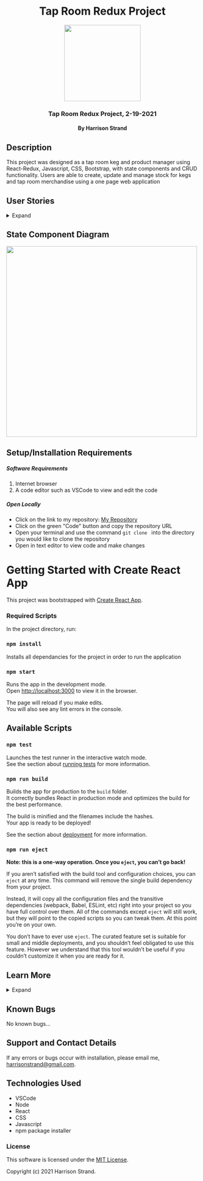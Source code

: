 <div align="center">

# Tap Room Redux Project

</div>

<div align="center">
<img src="https://github.com/HarrisonStrand.png" width="200px" height="auto" >
</div>
<h3 align="center">Tap Room Redux Project, 2-19-2021</h3>
<h4 align="center"> By Harrison Strand</h4>

## Description

This project was designed as a tap room keg and product manager using React-Redux, Javascript, CSS, Bootstrap, with state components and CRUD functionality. Users are able to create, update and manage stock for kegs and tap room merchandise using a one page web application 

## User Stories

<details>
  <summary>Expand</summary>

| ID   | User Story                                                                                            | Accepted |
| ---- | ----------------------------------------------------------------------------------------------------- | -------- |
| US01 | "As a user, I want to see a list/menu of all available kegs. For each keg, I want to see its name, brand, price, pints left, and ABV."                       | True     |
| US02 | "As a user, I want to submit a form to add a new keg to a list."                                  | True     |
| US03 | "As a user, I want to be able to click on a keg to see its detail page."                                           | True     |
| US04 | "As a user, I want the option to edit a keg's properties after entering them just in case I make a mistake."                                           | True     |
| US05 | "As a user, I want to be able to delete a keg."                                           | True     |
| US06 | "As a user, I want a keg to update to say "Out of Stock" once it's empty."                                           | True     |
| US07 | "As a user, I want kegs with less than 10 pints to include a message that says "Almost Empty" so I can try a pint before it's gone!"                                           | True     |
| US08 | "As a user, I want to have kegs prices to be color-coded for easy readability."                                           | True     |
| US09 | "As a user, I want to see how many pints are left in a keg." | True     |
| US10 | "As a user, I want to be able to click a button next to a keg whenever I sell a pint of it. This should decrease the number of pints left by 1. Pints should not be able to go below 0."                  | True     |

</details>


## State Component Diagram

<img src="./src/img/TapRoomDiagram.png" width="500px" height="auto">

## Setup/Installation Requirements

##### Software Requirements

1. Internet browser
2. A code editor such as VSCode to view and edit the code

##### Open Locally

- Click on the link to my repository: [My Repository]()
- Click on the green "Code" button and copy the repository URL
- Open your terminal and use the command `git clone ` into the directory you would like to clone the repository
- Open in text editor to view code and make changes

# Getting Started with Create React App

This project was bootstrapped with [Create React App](https://github.com/facebook/create-react-app).

### Required Scripts

In the project directory, run:

### `npm install`

Installs all dependancies for the project in order to run the application

### `npm start`

Runs the app in the development mode.\
Open [http://localhost:3000](http://localhost:3000) to view it in the browser.

The page will reload if you make edits.\
You will also see any lint errors in the console.

## Available Scripts

### `npm test`

Launches the test runner in the interactive watch mode.\
See the section about [running tests](https://facebook.github.io/create-react-app/docs/running-tests) for more information.

### `npm run build`

Builds the app for production to the `build` folder.\
It correctly bundles React in production mode and optimizes the build for the best performance.

The build is minified and the filenames include the hashes.\
Your app is ready to be deployed!

See the section about [deployment](https://facebook.github.io/create-react-app/docs/deployment) for more information.

### `npm run eject`

**Note: this is a one-way operation. Once you `eject`, you can’t go back!**

If you aren’t satisfied with the build tool and configuration choices, you can `eject` at any time. This command will remove the single build dependency from your project.

Instead, it will copy all the configuration files and the transitive dependencies (webpack, Babel, ESLint, etc) right into your project so you have full control over them. All of the commands except `eject` will still work, but they will point to the copied scripts so you can tweak them. At this point you’re on your own.

You don’t have to ever use `eject`. The curated feature set is suitable for small and middle deployments, and you shouldn’t feel obligated to use this feature. However we understand that this tool wouldn’t be useful if you couldn’t customize it when you are ready for it.

## Learn More

<details>
  <summary>Expand</summary>

You can learn more in the [Create React App documentation](https://facebook.github.io/create-react-app/docs/getting-started).

To learn React, check out the [React documentation](https://reactjs.org/).

### Code Splitting

This section has moved here: [https://facebook.github.io/create-react-app/docs/code-splitting](https://facebook.github.io/create-react-app/docs/code-splitting)

### Analyzing the Bundle Size

This section has moved here: [https://facebook.github.io/create-react-app/docs/analyzing-the-bundle-size](https://facebook.github.io/create-react-app/docs/analyzing-the-bundle-size)

### Making a Progressive Web App

This section has moved here: [https://facebook.github.io/create-react-app/docs/making-a-progressive-web-app](https://facebook.github.io/create-react-app/docs/making-a-progressive-web-app)

### Advanced Configuration

This section has moved here: [https://facebook.github.io/create-react-app/docs/advanced-configuration](https://facebook.github.io/create-react-app/docs/advanced-configuration)

### Deployment

This section has moved here: [https://facebook.github.io/create-react-app/docs/deployment](https://facebook.github.io/create-react-app/docs/deployment)

### `npm run build` fails to minify

This section has moved here: [https://facebook.github.io/create-react-app/docs/troubleshooting#npm-run-build-fails-to-minify](https://facebook.github.io/create-react-app/docs/troubleshooting#npm-run-build-fails-to-minify)

</details>


## Known Bugs

No known bugs...

## Support and Contact Details

If any errors or bugs occur with installation, please email me, <harrisonstrand@gmail.com>.

## Technologies Used

- VSCode
- Node
- React
- CSS
- Javascript
- npm package installer

### License

This software is licensed under the [MIT License](https://choosealicense.com/licenses/mit/).

Copyright (c) 2021 Harrison Strand<img src="https://encrypted-tbn0.gstatic.com/images?q=tbn:ANd9GcR8Q_3EVY7j95tTyemJwWxMR7jwvUK7gPe0_w&usqp=CAU" width="2%" height="auto">








